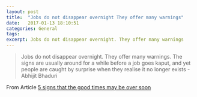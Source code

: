 ```yaml
---
layout: post
title:  "Jobs do not disappear overnight They offer many warnings"
date:   2017-01-13 18:10:51
categories: General
tags:
excerpt: Jobs do not disappear overnight. They offer many warnings
---
```




> Jobs do not disappear overnight. They offer many warnings. The signs are usually around for a while before a job goes kaput, and yet people are caught by surprise when they realise it no longer exists - Abhijit Bhaduri


From Article [5 signs that the good times may be over soon](https://www.linkedin.com/pulse/5-signs-good-times-may-over-soon-abhijit-bhaduri?trk=hp-feed-article-title-like)
